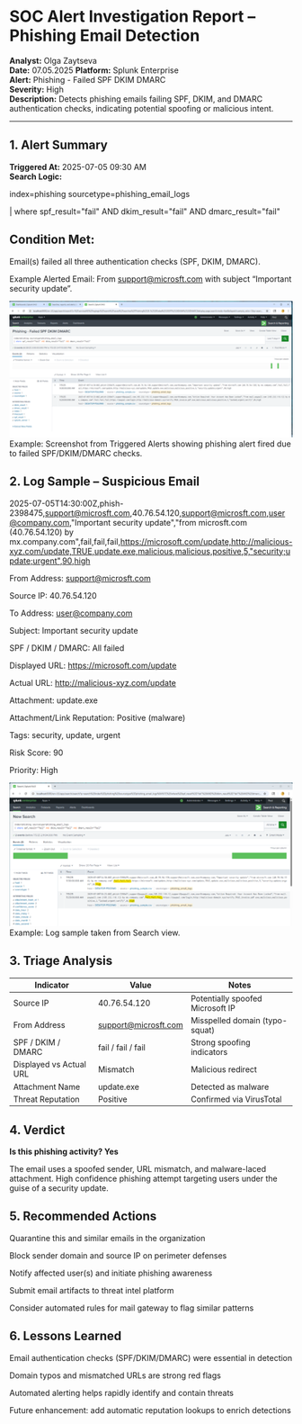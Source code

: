# SOC Alert Investigation Report – Phishing Email Detection

**Analyst:** Olga Zaytseva  
**Date:** 07.05.2025 
**Platform:** Splunk Enterprise  
**Alert:** Phishing - Failed SPF DKIM DMARC  
**Severity:** High  
**Description:** Detects phishing emails failing SPF, DKIM, and DMARC authentication checks, indicating potential spoofing or malicious intent.

---

## 1. Alert Summary

**Triggered At:** 2025-07-05 09:30 AM  
**Search Logic:**

index=phishing sourcetype=phishing_email_logs

| where spf_result="fail" AND dkim_result="fail" AND dmarc_result="fail"

## Condition Met:
Email(s) failed all three authentication checks (SPF, DKIM, DMARC).

Example Alerted Email:
From support@microsft.com with subject “Important security update”.

![Triggered Alerts View](https://github.com/LogLogic/SIEMDashboardsDetectionEngineering/blob/main/PhishingEmailAnalysisSplunk/screenshots/alert_triggered_phishing_fail_auth.png)
Example: Screenshot from Triggered Alerts showing phishing alert fired due to failed SPF/DKIM/DMARC checks.

## 2. Log Sample – Suspicious Email

2025-07-05T14:30:00Z,phish-2398475,support@microsft.com,40.76.54.120,support@microsft.com,user@company.com,"Important security update","from microsft.com (40.76.54.120) by mx.company.com",fail,fail,fail,https://microsoft.com/update,http://malicious-xyz.com/update,TRUE,update.exe,malicious,malicious,positive,5,"security;update;urgent",90,high

From Address: support@microsft.com

Source IP: 40.76.54.120

To Address: user@company.com

Subject: Important security update

SPF / DKIM / DMARC: All failed

Displayed URL: https://microsoft.com/update

Actual URL: http://malicious-xyz.com/update

Attachment: update.exe

Attachment/Link Reputation: Positive (malware)

Tags: security, update, urgent

Risk Score: 90

Priority: High

![Log sample](https://github.com/LogLogic/SIEMDashboardsDetectionEngineering/blob/main/PhishingEmailAnalysisSplunk/screenshots/spf_dkim_dmarc_fail.png)
Example: Log sample taken from Search view.

## 3. Triage Analysis

| Indicator               | Value                                               | Notes                            |
| ----------------------- | --------------------------------------------------- | -------------------------------- |
| Source IP               | 40.76.54.120                                        | Potentially spoofed Microsoft IP |
| From Address            | [support@microsft.com](mailto:support@microsft.com) | Misspelled domain (typo-squat)   |
| SPF / DKIM / DMARC      | fail / fail / fail                                  | Strong spoofing indicators       |
| Displayed vs Actual URL | Mismatch                                            | Malicious redirect               |
| Attachment Name         | update.exe                                          | Detected as malware              |
| Threat Reputation       | Positive                                            | Confirmed via VirusTotal         |

## 4. Verdict
**Is this phishing activity? Yes**

The email uses a spoofed sender, URL mismatch, and malware-laced attachment.
High confidence phishing attempt targeting users under the guise of a security update.

## 5. Recommended Actions
Quarantine this and similar emails in the organization

Block sender domain and source IP on perimeter defenses

Notify affected user(s) and initiate phishing awareness

Submit email artifacts to threat intel platform

Consider automated rules for mail gateway to flag similar patterns

## 6. Lessons Learned
Email authentication checks (SPF/DKIM/DMARC) were essential in detection

Domain typos and mismatched URLs are strong red flags

Automated alerting helps rapidly identify and contain threats

Future enhancement: add automatic reputation lookups to enrich detections
